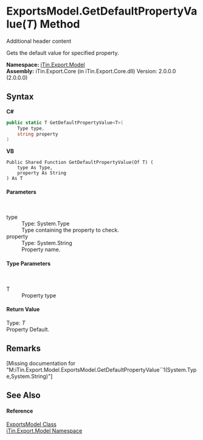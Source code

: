 # ExportsModel.GetDefaultPropertyValue(*T*) Method 
Additional header content 

Gets the default value for specified property.

**Namespace:**&nbsp;<a href="N_iTin_Export_Model">iTin.Export.Model</a><br />**Assembly:**&nbsp;iTin.Export.Core (in iTin.Export.Core.dll) Version: 2.0.0.0 (2.0.0.0)

## Syntax

**C#**<br />
``` C#
public static T GetDefaultPropertyValue<T>(
	Type type,
	string property
)

```

**VB**<br />
``` VB
Public Shared Function GetDefaultPropertyValue(Of T) ( 
	type As Type,
	property As String
) As T
```


#### Parameters
&nbsp;<dl><dt>type</dt><dd>Type: System.Type<br />Type containing the property to check.</dd><dt>property</dt><dd>Type: System.String<br />Property name.</dd></dl>

#### Type Parameters
&nbsp;<dl><dt>T</dt><dd>Property type</dd></dl>

#### Return Value
Type: *T*<br />Property Default.

## Remarks
\[Missing <remarks> documentation for "M:iTin.Export.Model.ExportsModel.GetDefaultPropertyValue``1(System.Type,System.String)"\]

## See Also


#### Reference
<a href="T_iTin_Export_Model_ExportsModel">ExportsModel Class</a><br /><a href="N_iTin_Export_Model">iTin.Export.Model Namespace</a><br />
